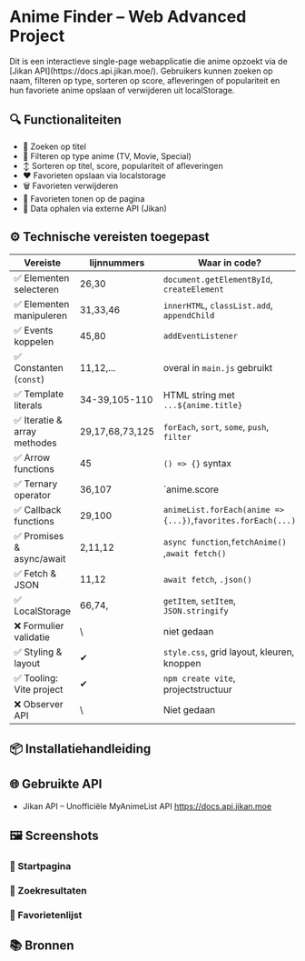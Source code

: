 <h1>Anime Finder – Web Advanced Project</h1>

<p>Dit is een interactieve single-page webapplicatie die anime opzoekt via de [Jikan API](https://docs.api.jikan.moe/).  
Gebruikers kunnen zoeken op naam, filteren op type, sorteren op score, afleveringen of populariteit en hun favoriete anime opslaan of verwijderen uit localStorage.</p>


<h2>🔍 Functionaliteiten</h2>

- 🔎 Zoeken op titel
- 🧩 Filteren op type anime (TV, Movie, Special)
- ↕️ Sorteren op titel, score, populariteit of afleveringen
- ❤️ Favorieten opslaan via localstorage
- 🗑️ Favorieten verwijderen
- 📄 Favorieten tonen op de pagina
- 🔁 Data ophalen via externe API (Jikan)



<h2>⚙️ Technische vereisten toegepast</h2>

| Vereiste                         | lijnnummers    | Waar in code?                                  
|----------------------------------|----------------|------------------------------------------------
| ✅ Elementen selecteren          |26,30          | `document.getElementById`, `createElement`     
| ✅ Elementen manipuleren         |31,33,46       | `innerHTML`, `classList.add`, `appendChild`    
| ✅ Events koppelen               |45,80          | `addEventListener`                   
| ✅ Constanten (`const`)          |11,12,...      | overal in `main.js` gebruikt                   
| ✅ Template literals             |34-39,105-110  | HTML string met `...${anime.title}`                            
| ✅ Iteratie & array methodes     |29,17,68,73,125| `forEach`, `sort`, `some`, `push`, `filter`    
| ✅ Arrow functions               |45             | `() => {}` syntax                    
| ✅ Ternary operator              |36,107         | `anime.score || "Geen score"`                  
| ✅ Callback functions            |29,100         | `animeList.forEach(anime => {...})`,`favorites.forEach(...) `          
| ✅ Promises & async/await        |2,11,12        | `async function`,`fetchAnime()` ,`await fetch()`
| ✅ Fetch & JSON                  |11,12          | `await fetch`, `.json()`                    
| ✅ LocalStorage                  |66,74,         | `getItem`, `setItem`, `JSON.stringify`                 
| ❌ Formulier validatie           | \              | niet gedaan                                    
| ✅ Styling & layout              | ✔             | `style.css`, grid layout, kleuren, knoppen     
| ✅ Tooling: Vite project         | ✔             | `npm create vite`, projectstructuur            
| ❌ Observer API                  | \              | Niet gedaan                                    


<h2>📦 Installatiehandleiding</h2>


<h2>🌐 Gebruikte API</h2>

 - Jikan API – Unofficiële MyAnimeList API
     https://docs.api.jikan.moe

 <h2>🖼️ Screenshots</h2>
   <h3>🔹 Startpagina</h3>
   
   <h3>🔹 Zoekresultaten</h3>
   
   <h3>🔹 Favorietenlijst</h3> 
   

 <h2>📚 Bronnen</h2>
 
